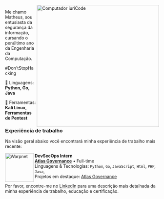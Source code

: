 <img src="https://raw.githubusercontent.com/MicaelliMedeiros/micaellimedeiros/master/image/computer-illustration.png" min-width="400px" max-width="400px" width="400px" align="right" alt="Computador iuriCode">

<p align="left"> 
  Me chamo Matheus, sou entusiasta da segurança da informação, cursando o penúltimo ano da Engenharia da Computação.<br>
  
  #Don'tStopHacking
</p>

<p align="left">
  🦄 Linguagens: <strong>Python, Go, Java</strong>
</p>

<p align="left">
  💼 Ferramentas: <strong>Kali Linux, Ferramentas de Pentest</strong>
</p>


### Experiência de trabalho
Na visão geral abaixo você encontrará minha experiência de trabalho mais recente:

[<img align="left" height="94px" width="94px" alt="Warpnet" src="https://f.hubspotusercontent30.net/hubfs/8649189/site/global/Atlas%20Logo%20Verde.png"/>](https://www.atlasgov.com)

**DevSecOps Intern** \
[**Atlas Governance**](https://www.atlasgov.com) • Full-time \
Linguagens & Tecnologias: `Python`, `Go`, `JavaScript`, `Html`, `PHP`, `Java`,\
Projetos em destaque: [Atlas Governance](https://www.atlasgov.com)
<br/>


Por favor, encontre-me no [LinkedIn](https://www.linkedin.com/in/mcarvalh/) para uma descrição mais detalhada da minha experiência de trabalho, educação e certificação.
